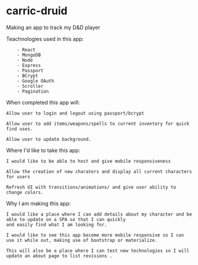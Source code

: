 # carric-druid
Making an app to track my D&amp;D player

Teachnologies used in this app:

        - React
        - MongoDB
        - Node 
        - Express 
        - Passport
        - BCrypt
        - Google OAuth
        - Scroller
        - Pagination

When completed this app will: 

    Allow user to login and logout using passport/bcrypt
  
    Allow user to add items/weapons/spells to current inventory for quick find uses.
  
    Allow user to update background.
  
Where I'd like to take this app:

    I would like to be able to host and give mobile responsiveness
  
    Allow the creation of new charaters and display all current characters for users
  
    Refresh UI with transitions/animations/ and give user ability to change colors. 
  
Why I am making this app:

    I would like a place where I can add details about my character and be able to update on a SPA so that I can quickly 
    and easily find what I am looking for. 
  
    I would like to see this app become more mobile responsive so I can use it while out, making use of bootstrap or materialize.
  
    This will also be a place where I can test new technologies so I will update an about page to list revisions .
